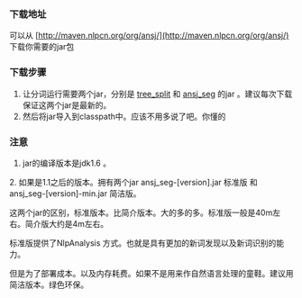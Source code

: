 
### 下载地址
可以从 [http://maven.nlpcn.org/org/ansj/](http://maven.nlpcn.org/org/ansj/) 下载你需要的jar包

### 下载步骤
1. 让分词运行需要两个jar，分别是 [tree_split](http://maven.nlpcn.org/org/ansj/tree_split/) 和 [ansj_seg](http://maven.nlpcn.org/org/ansj/ansj_seg/) 的jar 。建议每次下载保证这两个jar是最新的。
2. 然后将jar导入到classpath中。应该不用多说了吧。你懂的


### 注意
1. jar的编译版本是jdk1.6 。
<p></p>
2. 如果是1.1之后的版本。拥有两个jar ansj_seg-[version].jar 标准版 和  ansj_seg-[version]-min.jar 简洁版。</br>
   <p>这两个jar的区别，标准版本。比简介版本。大的多的多。标准版一般是40m左右。简介版大约是4m左右。</p>
   <p>标准版提供了NlpAnalysis 方式。也就是具有更加的新词发现以及新词识别的能力。</p>
   <p>但是为了部署成本。以及内存耗费。如果不是用来作自然语言处理的童鞋。建议用简洁版本。绿色环保。</p>